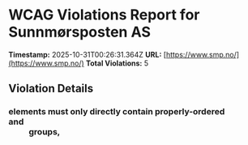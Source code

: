 # WCAG Violations Report for Sunnmørsposten AS

**Timestamp:** 2025-10-31T00:26:31.364Z
**URL:** [https://www.smp.no/](https://www.smp.no/)
**Total Violations:** 5

## Violation Details

### <dl> elements must only directly contain properly-ordered <dt> and <dd> groups, <script>, <template> or <div> elements

- **Impact:** serious
- **Description:** Ensure <dl> elements are structured correctly
- **Help URL:** https://dequeuniversity.com/rules/axe/4.10/definition-list?application=playwright
- **Tags:** cat.structure, wcag2a, wcag131, EN-301-549, EN-9.1.3.1
- **Count:** 2

#### Affected Elements:

- `.Credits:nth-child(2) > dl:nth-child(3)`
- `.Credits:nth-child(2) > dl:nth-child(4)`

### Main landmark should not be contained in another landmark

- **Impact:** moderate
- **Description:** Ensure the main landmark is at top level
- **Help URL:** https://dequeuniversity.com/rules/axe/4.10/landmark-main-is-top-level?application=playwright
- **Tags:** cat.semantics, best-practice
- **Count:** 101

#### Affected Elements:

- `.breakingvarsel.hot50.gridspotlight > a > .text.t100`
- `.Bundles:nth-child(1) > .OnePlusXTeasers.grid > .life40.gridspotlightside.hot60 > a > .text.t100`
- `.Bundles:nth-child(1) > .OnePlusXTeasers.grid > .gridspotlightside.hot60.payed:nth-child(3) > a > .text.t100`
- `.breakingvarsel.no-image.is-aske-skin > a > .text.t100`
- `.flipped.OnePlusXTeasers.grid:nth-child(1) > .hot40.gridspotlightside.payed > a > .text.t100`
- `.flipped.OnePlusXTeasers.grid:nth-child(1) > .gridspotlight.card-size-large.life40 > a > .text.t100`
- `.flipped.OnePlusXTeasers.grid:nth-child(1) > .life40.gridspotlightside.hot60 > a > .text.t100`
- `.ThreeTeasers.grid:nth-child(2) > .life40.gridtriple.hot60 > a > .text.t100`
- `.is-dark-skin.life60.hot70 > a > .text.t100`
- `.life40.hot40.gridtriple > a > .text.t100`
- `.OnePlusXTeasers.grid:nth-child(4) > .gridspotlight.card-size-large.life40 > a > .text.t100`
- `.hot70.gridspotlightside.life20 > a > .text.t100`
- `.OnePlusXTeasers.grid:nth-child(4) > .life40.gridspotlightside.hot60 > a > .text.t100`
- `.is-prefix-red-skin.life60.is-skin > a > .text.t100`
- `.flipped.OnePlusXTeasers.grid:nth-child(5) > .gridspotlight.card-size-large.life40 > a > .text.t100`
- `.flipped.OnePlusXTeasers.grid:nth-child(5) > .gridspotlightside.hot60.payed:nth-child(3) > a > .text.t100`
- `.flipped.OnePlusXTeasers.grid:nth-child(5) > .no-image.gridspotlightside.hot60 > a > .text.t100`
- `.AdWithTeaser.grid:nth-child(6) > .hot40.gridtriple.life20 > a > .text.t100`
- `.life60.hot30.gridtriple > a > .text.t100`
- `.ThreeTeasers.grid:nth-child(7) > .hot70.gridtriple.payed > a > .text.t100`
- `.opinion.life40.gridtriple > a > .text.t100`
- `.OnePlusXTeasers.grid:nth-child(8) > .gridspotlight.card-size-large.life40 > a > .text.t100`
- `a[href$="har-sagt-opp"] > .text.t100`
- `.OnePlusXTeasers.grid:nth-child(8) > .life40.gridspotlightside.hot60 > a > .text.t100`
- `.flipped.OnePlusXTeasers.grid:nth-child(10) > .hot40.gridspotlightside.payed > a > .text.t100`
- `.flipped.OnePlusXTeasers.grid:nth-child(10) > .gridspotlight.card-size-large.hot60 > a > .text.t100`
- `.flipped.OnePlusXTeasers.grid:nth-child(10) > .hot40.gridspotlightside.life20:nth-child(3) > a > .text.t100`
- `.ThreeTeasers.grid:nth-child(13) > .gridtriple.hot60.life20:nth-child(1) > a > .text.t100`
- `.ThreeTeasers.grid:nth-child(13) > .gridtriple.hot60.payed > a > .text.t100`
- `.ThreeTeasers.grid:nth-child(13) > .gridtriple.hot60.life20:nth-child(3) > a > .text.t100`
- `.gridfullsize-bundle > a > .text.t100`
- `.small-items.breakingvarsel.griddouble > a > .text.t100`
- `.small-items.griddouble.opinion > a > .text.t100`
- `.is-dark-skin.is-skin.life40 > a > .text.t100`
- `.OnePlusXTeasers.grid:nth-child(15) > .gridspotlightside.hot60.life20:nth-child(3) > a > .text.t100`
- `.OnePlusXTeasers.grid:nth-child(15) > .no-image.is-aske-skin.is-skin > a > .text.t100`
- `.AdWithTeaser.flipped.grid:nth-child(16) > .life40.gridtriple.hot60 > a > .text.t100`
- `.opinion.life40.gridspotlightside > a > .text.t100`
- `.flipped.OnePlusXTeasers.grid:nth-child(17) > .gridspotlight.card-size-large.hot60 > a > .text.t100`
- `.flipped.OnePlusXTeasers.grid:nth-child(17) > .gridspotlightside.hot60.life20 > a > .text.t100`
- `.hot50.gridtriple.life20:nth-child(1) > a > .text.t100`
- `.ThreeTeasers.grid:nth-child(18) > .hot50.gridtriple.life20:nth-child(2) > a > .text.t100`
- `.hot50.gridtriple.payed > a > .text.t100`
- `.opinion.hot50.gridspotlight > a > .text.t100`
- `.OnePlusXTeasers.grid:nth-child(20) > .hot30.gridspotlightside.payed > a > .text.t100`
- `.OnePlusXTeasers.grid:nth-child(20) > .hot30.gridspotlightside.life20:nth-child(3) > a > .text.t100`
- `.AdWithTeaser.grid:nth-child(21) > .hot50.gridtriple.life20 > a > .text.t100`
- `.hot80.life40.gridspotlightside > a > .text.t100`
- `.flipped.OnePlusXTeasers.grid:nth-child(22) > .gridspotlight.card-size-large.hot60 > a > .text.t100`
- `.flipped.OnePlusXTeasers.grid:nth-child(22) > .hot30.gridspotlightside.life20:nth-child(3) > a > .text.t100`
- `.flipped.OnePlusXTeasers.grid:nth-child(22) > .no-image.hot30.gridspotlightside > a > .text.t100`
- `.hot70.is-aske-skin.is-skin > a > .text.t100`
- `.ThreeTeasers.grid:nth-child(24) > .opinion.hot40.gridtriple > a > .text.t100`
- `.ThreeTeasers.grid:nth-child(24) > .gridtriple.hot60.payed > a > .text.t100`
- `.AdWithTeaser.flipped.grid:nth-child(25) > .gridtriple.hot60.payed > a > .text.t100`
- `.OnePlusXTeasers.grid:nth-child(26) > .gridspotlight.card-size-large.hot40 > a > .text.t100`
- `.OnePlusXTeasers.grid:nth-child(26) > .hot50.gridspotlightside.payed > a > .text.t100`
- `.OnePlusXTeasers.grid:nth-child(26) > .gridspotlightside.hot60.payed > a > .text.t100`
- `.flipped.OnePlusXTeasers.grid:nth-child(27) > .hot40.gridspotlightside.payed > a > .text.t100`
- `.flipped.OnePlusXTeasers.grid:nth-child(27) > .gridspotlight.card-size-large.life40 > a > .text.t100`
- `.flipped.OnePlusXTeasers.grid:nth-child(27) > .is-aske-skin.is-skin.gridspotlightside > a > .text.t100`
- `.ThreeTeasers.grid:nth-child(29) > .hot40.gridtriple.payed:nth-child(1) > a > .text.t100`
- `.ThreeTeasers.grid:nth-child(29) > .life40.gridtriple.hot60 > a > .text.t100`
- `.ThreeTeasers.grid:nth-child(29) > .hot40.gridtriple.payed:nth-child(3) > a > .text.t100`
- `.OnePlusXTeasers.grid:nth-child(30) > .gridspotlight.card-size-large.hot40 > a > .text.t100`
- `.OnePlusXTeasers.grid:nth-child(30) > .hot30.gridspotlightside.payed > a > .text.t100`
- `.OnePlusXTeasers.grid:nth-child(30) > .hot50.gridspotlightside.payed > a > .text.t100`
- `.OnePlusXTeasers.grid:nth-child(30) > .no-image.is-aske-skin.is-skin > a > .text.t100`
- `.flipped.OnePlusXTeasers.grid:nth-child(33) > .hot40.gridspotlightside.payed:nth-child(1) > a > .text.t100`
- `.flipped.OnePlusXTeasers.grid:nth-child(33) > .gridspotlight.card-size-large.life40 > a > .text.t100`
- `.hot40.gridspotlightside.payed:nth-child(3) > a > .text.t100`
- `.AdWithTeaser.grid:nth-child(34) > .opinion.hot40.gridtriple > a > .text.t100`
- `.ThreeTeasers.grid:nth-child(35) > .hot40.gridtriple.payed > a > .text.t100`
- `.ThreeTeasers.grid:nth-child(35) > .hot40.gridtriple.life20:nth-child(2) > a > .text.t100`
- `.ThreeTeasers.grid:nth-child(35) > .opinion.hot40.gridtriple > a > .text.t100`
- `.ThreeTeasers.grid:nth-child(37) > .hot30.gridtriple.payed > a > .text.t100`
- `.opinion.hot30.gridtriple > a > .text.t100`
- `.ThreeTeasers.grid:nth-child(37) > .hot40.gridtriple.life20 > a > .text.t100`
- `.AdWithTeaser.flipped.grid:nth-child(39) > .hot40.gridtriple.life20 > a > .text.t100`
- `.OnePlusXTeasers.grid:nth-child(40) > .gridspotlight.card-size-large.hot60 > a > .text.t100`
- `.hot80.life60.gridspotlightside > a > .text.t100`
- `.OnePlusXTeasers.grid:nth-child(40) > .is-prefix-red-skin.is-skin.gridspotlightside > a > .text.t100`
- `.OnePlusXTeasers.grid:nth-child(40) > .no-image.is-aske-skin.is-skin > a > .text.t100`
- `.AdWithTeaser.grid:nth-child(41) > .hot30.gridtriple.life20 > a > .text.t100`
- `.flipped.OnePlusXTeasers.grid:nth-child(42) > .hot50.gridspotlightside.payed > a > .text.t100`
- `.flipped.OnePlusXTeasers.grid:nth-child(42) > .gridspotlight.card-size-large.life40 > a > .text.t100`
- `.flipped.OnePlusXTeasers.grid:nth-child(42) > .hot50.gridspotlightside.life20:nth-child(3) > a > .text.t100`
- `.ThreeTeasers.grid:nth-child(43) > .gridtriple.hot60.payed:nth-child(1) > a > .text.t100`
- `.ThreeTeasers.grid:nth-child(43) > .gridtriple.hot60.payed:nth-child(2) > a > .text.t100`
- `.variant-a > a > .text.t100`
- `.OnePlusXTeasers.grid:nth-child(44) > .gridspotlight.card-size-large.life40 > a > .text.t100`
- `.opinion.hot30.gridspotlightside:nth-child(2) > a > .text.t100`
- `.opinion.hot30.gridspotlightside:nth-child(3) > a > .text.t100`
- `.flipped.OnePlusXTeasers.grid:nth-child(45) > .hot30.gridspotlightside.life20 > a > .text.t100`
- `.flipped.OnePlusXTeasers.grid:nth-child(45) > .gridspotlight.card-size-large.life40 > a > .text.t100`
- `.flipped.OnePlusXTeasers.grid:nth-child(45) > .gridspotlightside.hot60.payed > a > .text.t100`
- `.ThreeTeasers.grid:nth-child(46) > .hot30.gridtriple.payed > a > .text.t100`
- `.ThreeTeasers.grid:nth-child(46) > .is-dark-skin.is-skin.gridtriple > a > .text.t100`
- `.ThreeTeasers.grid:nth-child(46) > .hot40.gridtriple.payed > a > .text.t100`
- `.card-size-medium.griddouble.hot70 > a > .text.t100`
- `.card-size-medium.griddouble.hot40 > a > .text.t100`

### Document should not have more than one main landmark

- **Impact:** moderate
- **Description:** Ensure the document has at most one main landmark
- **Help URL:** https://dequeuniversity.com/rules/axe/4.10/landmark-no-duplicate-main?application=playwright
- **Tags:** cat.semantics, best-practice
- **Count:** 1

#### Affected Elements:

- `.Layout`

### Landmarks should have a unique role or role/label/title (i.e. accessible name) combination

- **Impact:** moderate
- **Description:** Ensure landmarks are unique
- **Help URL:** https://dequeuniversity.com/rules/axe/4.10/landmark-unique?application=playwright
- **Tags:** cat.semantics, best-practice
- **Count:** 2

#### Affected Elements:

- `.top`
- `.Layout`

### Elements should not have tabindex greater than zero

- **Impact:** serious
- **Description:** Ensure tabindex attribute values are not greater than 0
- **Help URL:** https://dequeuniversity.com/rules/axe/4.10/tabindex?application=playwright
- **Tags:** cat.keyboard, best-practice
- **Count:** 2

#### Affected Elements:

- `.user`
- `.main`
